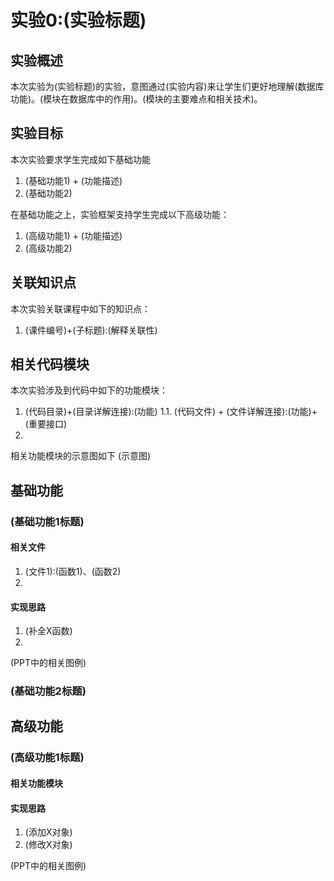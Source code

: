 # 实验0:(实验标题)

## 实验概述
本次实验为(实验标题)的实验，意图通过(实验内容)来让学生们更好地理解(数据库功能)。(模块在数据库中的作用)。(模块的主要难点和相关技术)。

## 实验目标
本次实验要求学生完成如下基础功能
1. (基础功能1) + (功能描述)
2. (基础功能2)

在基础功能之上，实验框架支持学生完成以下高级功能：
1. (高级功能1) + (功能描述) 
2. (高级功能2)


## 关联知识点
本次实验关联课程中如下的知识点：
1. (课件编号)+(子标题):(解释关联性)

## 相关代码模块
本次实验涉及到代码中如下的功能模块：
1. (代码目录)+(目录详解连接):(功能)
1.1. (代码文件) + (文件详解连接):(功能)+(重要接口)
2. 

相关功能模块的示意图如下
(示意图)

## 基础功能

### (基础功能1标题)

#### 相关文件

1. (文件1):(函数1)、(函数2)
2. 

#### 实现思路

1. (补全X函数)
2. 

(PPT中的相关图例)

### (基础功能2标题)

## 高级功能

### (高级功能1标题)

#### 相关功能模块

#### 实现思路
1. (添加X对象)
2. (修改X对象)

(PPT中的相关图例)


